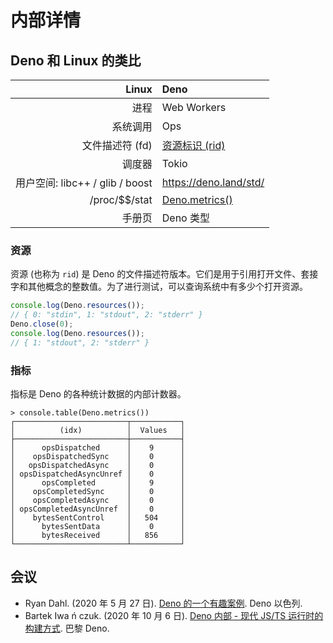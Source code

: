 # 内部详情

## Deno 和 Linux 的类比

|                       **Linux** | **Deno**                |
| ------------------------------: | :---------------------- |
|                            进程 | Web Workers             |
|                        系统调用 | Ops                     |
|                 文件描述符 (fd) | [资源标识 (rid)](#资源) |
|                          调度器 | Tokio                   |
| 用户空间: libc++ / glib / boost | https://deno.land/std/  |
|                 /proc/\$\$/stat | [Deno.metrics()](#指标) |
|                          手册页 | Deno 类型               |

### 资源

资源 (也称为 `rid`) 是 Deno
的文件描述符版本。它们是用于引用打开文件、套接字和其他概念的整数值。为了进行测试，可以查询系统中有多少个打开资源。

```ts
console.log(Deno.resources());
// { 0: "stdin", 1: "stdout", 2: "stderr" }
Deno.close(0);
console.log(Deno.resources());
// { 1: "stdout", 2: "stderr" }
```

### 指标

指标是 Deno 的各种统计数据的内部计数器。

```shell
> console.table(Deno.metrics())
┌─────────────────────────┬───────────┐
│          (idx)          │  Values   │
├─────────────────────────┼───────────┤
│      opsDispatched      │    9      │
│    opsDispatchedSync    │    0      │
│   opsDispatchedAsync    │    0      │
│ opsDispatchedAsyncUnref │    0      │
│      opsCompleted       │    9      │
│    opsCompletedSync     │    0      │
│    opsCompletedAsync    │    0      │
│ opsCompletedAsyncUnref  │    0      │
│    bytesSentControl     │   504     │
│      bytesSentData      │    0      │
│      bytesReceived      │   856     │
└─────────────────────────┴───────────┘
```

## 会议

- Ryan Dahl. (2020 年 5 月 27 日).
  [Deno 的一个有趣案例](https://www.youtube.com/watch?v=1b7FoBwxc7E). Deno
  以色列.
- Bartek Iwa ń czuk. (2020 年 10 月 6 日).
  [Deno 内部 - 现代 JS/TS 运行时的构建方式](https://www.youtube.com/watch?v=AOvg_GbnsbA&t=35m13s).
  巴黎 Deno.
